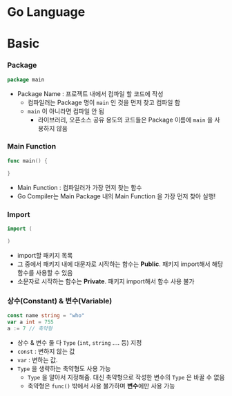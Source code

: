 Go Language 
=============

# Basic

### Package
```go
package main
```

* Package Name : 프로젝트 내에서 컴파일 할 코드에 작성
  * 컴파일러는 Package 명이 `main` 인 것을 먼저 찾고 컴파일 함
  * `main` 이 아니라면 컴파일 안 됨
    * 라이브러리, 오픈소스 공유 용도의 코드들은 Package 이름에 `main` 을 사용하지 않음


### Main Function

```go
func main() {

}
```

* Main Function : 컴파일러가 가장 먼저 찾는 함수
* Go Compiler는 Main Package 내의 Main Function 을 가장 먼저 찾아 실행!

### Import

```go
import (

) 
```
* import할 패키지 목록
* 그 중에서 패키지 내에 대문자로 시작하는 함수는 **Public**. 패키지 import해서 해당 함수를 사용할 수 있음
* 소문자로 시작하는 함수는 **Private**. 패키지 import해서 함수 사용 불가

### 상수(Constant) & 변수(Variable)

```go
const name string = "who"
var a int = 755 
a := 7 // 축약형
```
* 상수 & 변수 둘 다 `Type` (`int`, `string` .... 등) 지정
* `const` : 변하지 않는 값
* `var` : 변하는 값.
* `Type` 을 생략하는 축약형도 사용 가능
  * `Type` 을 알아서 지정해줌. 대신 축약형으로 작성한 변수의 `Type` 은 바꿀 수 없음
  * 축약형은 `func()` 밖에서 사용 불가하며 **변수**에만 사용 가능

